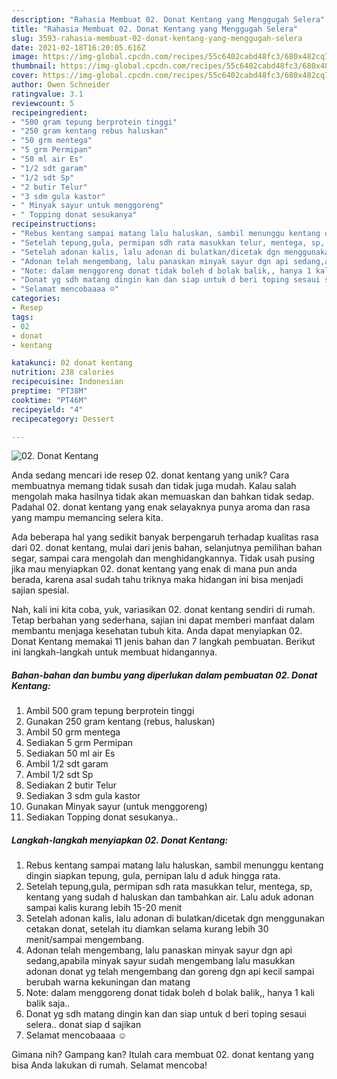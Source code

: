```yaml
---
description: "Rahasia Membuat 02. Donat Kentang yang Menggugah Selera"
title: "Rahasia Membuat 02. Donat Kentang yang Menggugah Selera"
slug: 3593-rahasia-membuat-02-donat-kentang-yang-menggugah-selera
date: 2021-02-18T16:20:05.616Z
image: https://img-global.cpcdn.com/recipes/55c6402cabd48fc3/680x482cq70/02-donat-kentang-foto-resep-utama.jpg
thumbnail: https://img-global.cpcdn.com/recipes/55c6402cabd48fc3/680x482cq70/02-donat-kentang-foto-resep-utama.jpg
cover: https://img-global.cpcdn.com/recipes/55c6402cabd48fc3/680x482cq70/02-donat-kentang-foto-resep-utama.jpg
author: Owen Schneider
ratingvalue: 3.1
reviewcount: 5
recipeingredient:
- "500 gram tepung berprotein tinggi"
- "250 gram kentang rebus haluskan"
- "50 grm mentega"
- "5 grm Permipan"
- "50 ml air Es"
- "1/2 sdt garam"
- "1/2 sdt Sp"
- "2 butir Telur"
- "3 sdm gula kastor"
- " Minyak sayur untuk menggoreng"
- " Topping donat sesukanya"
recipeinstructions:
- "Rebus kentang sampai matang lalu haluskan, sambil menunggu kentang dingin siapkan tepung, gula, pernipan lalu d aduk hingga rata."
- "Setelah tepung,gula, permipan sdh rata masukkan telur, mentega, sp, kentang yang sudah d haluskan dan tambahkan air. Lalu aduk adonan sampai kalis kurang lebih 15-20 menit"
- "Setelah adonan kalis, lalu adonan di bulatkan/dicetak dgn menggunakan cetakan donat, setelah itu diamkan selama kurang lebih 30 menit/sampai mengembang."
- "Adonan telah mengembang, lalu panaskan minyak sayur dgn api sedang,apabila minyak sayur sudah mengembang lalu masukkan adonan donat yg telah mengembang dan goreng dgn api kecil sampai berubah warna kekuningan dan matang"
- "Note: dalam menggoreng donat tidak boleh d bolak balik,, hanya 1 kali balik saja.."
- "Donat yg sdh matang dingin kan dan siap untuk d beri toping sesaui selera.. donat siap d sajikan"
- "Selamat mencobaaaa ☺️"
categories:
- Resep
tags:
- 02
- donat
- kentang

katakunci: 02 donat kentang 
nutrition: 238 calories
recipecuisine: Indonesian
preptime: "PT38M"
cooktime: "PT46M"
recipeyield: "4"
recipecategory: Dessert

---
```



![02. Donat Kentang](https://img-global.cpcdn.com/recipes/55c6402cabd48fc3/680x482cq70/02-donat-kentang-foto-resep-utama.jpg)

Anda sedang mencari ide resep 02. donat kentang yang unik? Cara membuatnya memang tidak susah dan tidak juga mudah. Kalau salah mengolah maka hasilnya tidak akan memuaskan dan bahkan tidak sedap. Padahal 02. donat kentang yang enak selayaknya punya aroma dan rasa yang mampu memancing selera kita.

Ada beberapa hal yang sedikit banyak berpengaruh terhadap kualitas rasa dari 02. donat kentang, mulai dari jenis bahan, selanjutnya pemilihan bahan segar, sampai cara mengolah dan menghidangkannya. Tidak usah pusing jika mau menyiapkan 02. donat kentang yang enak di mana pun anda berada, karena asal sudah tahu triknya maka hidangan ini bisa menjadi sajian spesial.




Nah, kali ini kita coba, yuk, variasikan 02. donat kentang sendiri di rumah. Tetap berbahan yang sederhana, sajian ini dapat memberi manfaat dalam membantu menjaga kesehatan tubuh kita. Anda dapat menyiapkan 02. Donat Kentang memakai 11 jenis bahan dan 7 langkah pembuatan. Berikut ini langkah-langkah untuk membuat hidangannya.

<!--inarticleads1-->

##### Bahan-bahan dan bumbu yang diperlukan dalam pembuatan 02. Donat Kentang:

1. Ambil 500 gram tepung berprotein tinggi
1. Gunakan 250 gram kentang (rebus, haluskan)
1. Ambil 50 grm mentega
1. Sediakan 5 grm Permipan
1. Sediakan 50 ml air Es
1. Ambil 1/2 sdt garam
1. Ambil 1/2 sdt Sp
1. Sediakan 2 butir Telur
1. Sediakan 3 sdm gula kastor
1. Gunakan  Minyak sayur (untuk menggoreng)
1. Sediakan  Topping donat sesukanya..




<!--inarticleads2-->

##### Langkah-langkah menyiapkan 02. Donat Kentang:

1. Rebus kentang sampai matang lalu haluskan, sambil menunggu kentang dingin siapkan tepung, gula, pernipan lalu d aduk hingga rata.
1. Setelah tepung,gula, permipan sdh rata masukkan telur, mentega, sp, kentang yang sudah d haluskan dan tambahkan air. Lalu aduk adonan sampai kalis kurang lebih 15-20 menit
1. Setelah adonan kalis, lalu adonan di bulatkan/dicetak dgn menggunakan cetakan donat, setelah itu diamkan selama kurang lebih 30 menit/sampai mengembang.
1. Adonan telah mengembang, lalu panaskan minyak sayur dgn api sedang,apabila minyak sayur sudah mengembang lalu masukkan adonan donat yg telah mengembang dan goreng dgn api kecil sampai berubah warna kekuningan dan matang
1. Note: dalam menggoreng donat tidak boleh d bolak balik,, hanya 1 kali balik saja..
1. Donat yg sdh matang dingin kan dan siap untuk d beri toping sesaui selera.. donat siap d sajikan
1. Selamat mencobaaaa ☺️




Gimana nih? Gampang kan? Itulah cara membuat 02. donat kentang yang bisa Anda lakukan di rumah. Selamat mencoba!

